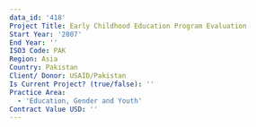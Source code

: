 ```yaml
---
data_id: '418'
Project Title: Early Childhood Education Program Evaluation
Start Year: '2007'
End Year: ''
ISO3 Code: PAK
Region: Asia
Country: Pakistan
Client/ Donor: USAID/Pakistan
Is Current Project? (true/false): ''
Practice Area:
  - 'Education, Gender and Youth'
Contract Value USD: ''
---
```

